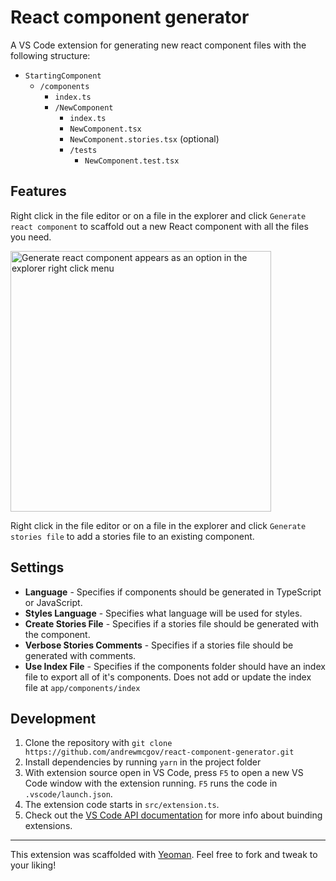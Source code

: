 # React component generator

A VS Code extension for generating new react component files with the following structure:

- `StartingComponent`
  - `/components`
    - `index.ts`
    - `/NewComponent`
      - `index.ts`
      - `NewComponent.tsx`
      - `NewComponent.stories.tsx` (optional)
      - `/tests`
        - `NewComponent.test.tsx`

## Features

Right click in the file editor or on a file in the explorer and click `Generate react component` to scaffold out a new React component with all the files you need.

<img width="417" alt="Generate react component appears as an option in the explorer right click menu" src="https://user-images.githubusercontent.com/14366097/100553487-1ecc0800-325c-11eb-929b-add9b82cac47.png">

Right click in the file editor or on a file in the explorer and click `Generate stories file` to add a stories file to an existing component.

## Settings

- **Language** - Specifies if components should be generated in TypeScript or JavaScript.
- **Styles Language** - Specifies what language will be used for styles.
- **Create Stories File** - Specifies if a stories file should be generated with the component.
- **Verbose Stories Comments** - Specifies if a stories file should be generated with comments.
- **Use Index File** - Specifies if the components folder should have an index file to export all of it's components. Does not add or update the index file at `app/components/index`

## Development

1. Clone the repository with `git clone https://github.com/andrewmcgov/react-component-generator.git`
2. Install dependencies by running `yarn` in the project folder
3. With extension source open in VS Code, press `F5` to open a new VS Code window with the extension running. `F5` runs the code in `.vscode/launch.json`.
4. The extension code starts in `src/extension.ts`.
5. Check out the [VS Code API documentation](https://code.visualstudio.com/api) for more info about buinding extensions.

---

This extension was scaffolded with [Yeoman](https://yeoman.io/). Feel free to fork and tweak to your liking!
